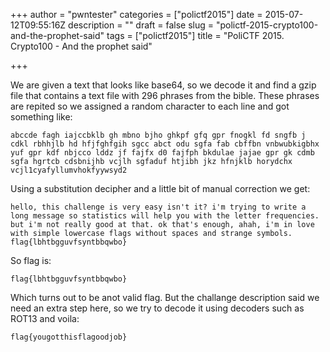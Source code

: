 +++
author = "pwntester"
categories = ["polictf2015"]
date = 2015-07-12T09:55:16Z
description = ""
draft = false
slug = "polictf-2015-crypto100-and-the-prophet-said"
tags = ["polictf2015"]
title = "PoliCTF 2015. Crypto100 - And the prophet said"

+++

We are given a text that looks like base64, so we decode it and find a gzip file that contains a text file with 296 phrases from the bible. These phrases are repited so we assigned a random character to each line and got something like:

```lang-raw
abccde fagh iajccbklb gh mbno bjho ghkpf gfq gpr fnogkl fd sngfb j cdkl rbhhjlb hd hfjfghfgih sgcc abct odu sgfa fab cbffbn vnbwubkigbhx yuf gpr kdf nbjcco lddz jf fajfx d0 fajfph bkdulae jajae gpr gk cdmb sgfa hgrtcb cdsbnijhb vcjlh sgfaduf htjibh jkz hfnjklb horydchx vcjl1cyafyllumvhokfyywsyd2
```

Using a substitution decipher and a little bit of manual correction we get:

```lang-raw
hello, this challenge is very easy isn't it? i'm trying to write a long message so statistics will help you with the letter frequencies. but i'm not really good at that. ok that's enough, ahah, i'm in love with simple lowercase flags without spaces and strange symbols. flag{lbhtbgguvfsyntbbqwbo}
```

So flag is:

```lang-raw
flag{lbhtbgguvfsyntbbqwbo}
```

Which turns out to be anot valid flag. But the challange description said we need an extra step here, so we try to decode it using decoders such as ROT13 and voila:

```lang-raw
flag{yougotthisflagoodjob}
```

